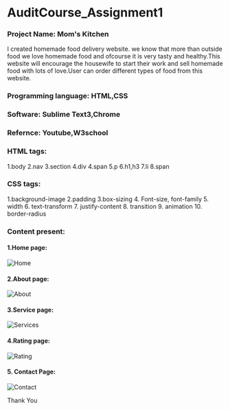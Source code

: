# AuditCourse_Assignment1
### Project Name: Mom's Kitchen
I created homemade food delivery website. we know that more than outside food we love homemade food and ofcourse it is very tasty and healthy.This website will encourage the housewife to start their work and sell homemade food with lots of love.User can order different types of food from this website.
### Programming language: HTML,CSS
### Software: Sublime Text3,Chrome
### Refernce: Youtube,W3school
### HTML tags:
1.body
2.nav
3.section
4.div
4.span
5.p
6.h1,h3
7.li
8.span
### CSS tags:
1.background-image
2.padding
3.box-sizing
4. Font-size, font-family
5. width
6. text-transform
7. justify-content
8. transition
9. animation
10. border-radius 
### Content present: 
#### 1.Home page:

![Home](https://user-images.githubusercontent.com/55869458/129075712-17dd7639-95f7-45de-9033-3f48bc3e4dab.PNG)

#### 2.About page:

![About](https://user-images.githubusercontent.com/55869458/129073755-22435cd2-1ccc-4092-bf93-c68ff76607df.PNG)

#### 3.Service page:

![Services](https://user-images.githubusercontent.com/55869458/129075745-fd9f02ef-2c7c-4400-b889-c8c6675ef9f6.PNG)

#### 4.Rating page:

![Rating](https://user-images.githubusercontent.com/55869458/129075906-79de8f1c-7620-475c-ae79-b6e649b84690.PNG)

#### 5. Contact Page:

![Contact](https://user-images.githubusercontent.com/55869458/129075988-ae2f4033-0190-4ce1-b5c7-934dac58b92b.PNG)

Thank You





